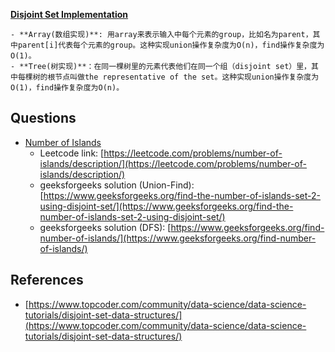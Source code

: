 [**Disjoint Set Implementation**](DisjointSet.py)
    
    - **Array(数组实现)**: 用array来表示输入中每个元素的group，比如名为parent，其中parent[i]代表每个元素的group。这种实现union操作复杂度为O(n)，find操作复杂度为O(1)。
    - **Tree(树实现)**：在同一棵树里的元素代表他们在同一个组（disjoint set）里，其中每棵树的根节点叫做the representative of the set。这种实现union操作复杂度为O(1)，find操作复杂度为O(n)。

## Questions
- [Number of Islands](NumberOfIslands.py)
    - Leetcode link: [https://leetcode.com/problems/number-of-islands/description/](https://leetcode.com/problems/number-of-islands/description/)
    - geeksforgeeks solution (Union-Find): [https://www.geeksforgeeks.org/find-the-number-of-islands-set-2-using-disjoint-set/](https://www.geeksforgeeks.org/find-the-number-of-islands-set-2-using-disjoint-set/)
    - geeksforgeeks solution (DFS): [https://www.geeksforgeeks.org/find-number-of-islands/](https://www.geeksforgeeks.org/find-number-of-islands/)


## References
- [https://www.topcoder.com/community/data-science/data-science-tutorials/disjoint-set-data-structures/](https://www.topcoder.com/community/data-science/data-science-tutorials/disjoint-set-data-structures/)
